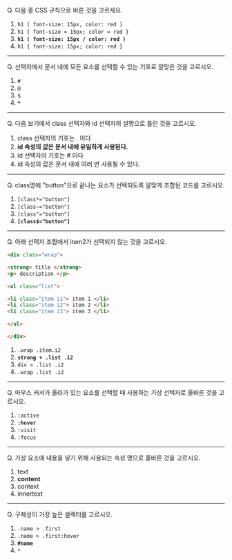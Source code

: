 Q. 다음 중 CSS 규칙으로 바른 것을 고르세요.

1. ```h1 ( font-size: 15px, color: red )```
1. ```h1 { font-size = 15px; color = red }```
1. **```h1 ( font-size: 15px / color: red )```**
1. ```h1 { font-size: 15px; color: red }```

---

Q. 선택자에서 문서 내에 모든 요소를 선택할 수 있는 기호로 알맞은 것을 고르시오.

1. ```#```
2. ```@```
3. ```$```
4. **```*```**

---

Q. 다음 보기에서 class 선택자와 id 선택자의 설명으로 틀린 것을 고르시오.

1. class 선택자의 기호는 . 이다
2. **id 속성의 값은 문서 내에 유일하게 사용된다.**
3. id 선택자의 기호는 # 이다
4. id 속성의 값은 문서 내에 여러 번 사용될 수 있다.

---

Q. class명에 "button"으로 끝나는 요소가 선택되도록 알맞게 조합된 코드를 고르시오.

1. ```[class*="button"]```
2. ```[class~="button"]```
3. ```[class^="button"]```
4. **```[class$="button"]```**

---

Q. 아래 선택자 조합에서 item2가 선택되지 않는 것을 고르시오.

```html
<div class="wrap">

<strong> title </strong>
<p> description </p>

<ul class="list">

<li class="item i1"> item 1 </li>  
<li class="item i2"> item 2 </li>  
<li class="item i3"> item 3 </li>

</ul>

</div>
```

1. ```.wrap .item.i2```
2. **```strong + .list .i2```**
3. ```div > .list .i2```
4. ```.wrap .list .i2```

---

Q. 마우스 커서가 올라가 있는 요소를 선택할 때 사용하는 가상 선택자로 올바른 것을 고르시오.

1. ```:active```
2. **```:hover```**
3. ```:visit```
4. ```:focus```

---

Q. 가상 요소에 내용을 넣기 위해 사용되는 속성 명으로 올바른 것을 고르시오.

1. text
2. **content**
3. context
4. innertext

---

Q. 구체성이 가장 높은 셀렉터를 고르시오.

1. ```.name > .first```
2. ```.name > .first:hover```
3. **```#name```**
4. ```*```